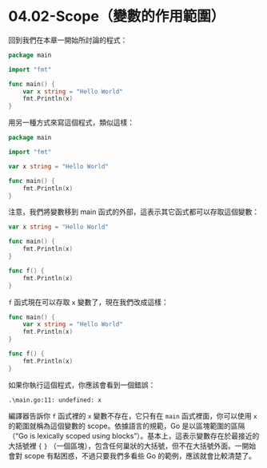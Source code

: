 # 04.02-Scope（變數的作用範圍）

回到我們在本章一開始所討論的程式：

```go
package main

import "fmt"

func main() {
    var x string = "Hello World"
    fmt.Println(x)
}
```

用另一種方式來寫這個程式，類似這樣：

```go
package main

import "fmt"

var x string = "Hello World"

func main() {
    fmt.Println(x)
}
```

注意，我們將變數移到 main 函式的外部，這表示其它函式都可以存取這個變數：

```go
var x string = "Hello World"

func main() {
    fmt.Println(x)
}

func f() {
    fmt.Println(x)
}
```

`f` 函式現在可以存取 `x` 變數了，現在我們改成這樣：

```go
func main() {
    var x string = "Hello World"
    fmt.Println(x)
}

func f() {
    fmt.Println(x)
}
```

如果你執行這個程式，你應該會看到一個錯誤：

```
.\main.go:11: undefined: x
```

編譯器告訴你 `f` 函式裡的 `x` 變數不存在，它只有在 `main` 函式裡面，你可以使用 `x` 的範圍就稱為這個變數的 scope。依據語言的規範，Go 是以區塊範圍的區隔（“Go is lexically scoped using blocks”）。基本上，這表示變數存在於最接近的大括號裡 `{` `}` （一個區塊），包含任何巢狀的大括號，但不在大括號外面。一開始會對 scope 有點困惑，不過只要我們多看些 Go 的範例，應該就會比較清楚了。
